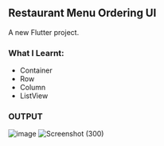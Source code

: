 ## Restaurant Menu Ordering UI
A new Flutter project.

### What I Learnt:
  - Container
  - Row
  - Column
  - ListView

### OUTPUT 

![image](https://github.com/user-attachments/assets/da01cbbc-2f4e-4947-8afd-f1ec52b9dfd5)
![Screenshot (300)](https://github.com/user-attachments/assets/508b898d-ffe4-48eb-82f9-bbc653438c8e)
